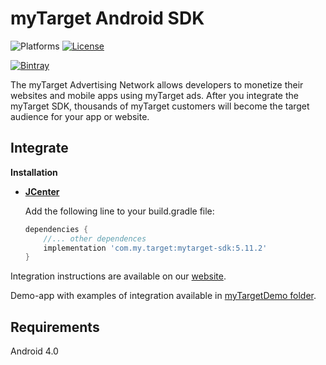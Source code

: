 # myTarget Android SDK

![Platforms][platforms-svg]
[![License][license-svg]][license-link]

[![Bintray][bintray-svg]][bintray-link]

The myTarget Advertising Network allows developers to monetize their websites  and mobile apps using myTarget ads.
After you integrate the myTarget SDK, thousands of myTarget customers will become the target audience for your app or website.

## Integrate

**Installation**
 - **[JCenter][bintray-link]**

   Add the following line to your build.gradle file:
   ```groovy
   dependencies {
       //... other dependences
       implementation 'com.my.target:mytarget-sdk:5.11.2'
   }
   ```

Integration instructions are available on our [website](https://target.my.com/help/partners/en).

Demo-app with examples of integration available in [myTargetDemo folder](https://github.com/myTargetSDK/mytarget-android/blob/master/myTargetDemo).

## Requirements

Android 4.0

[license-svg]: https://img.shields.io/badge/license-LGPL-lightgrey.svg
[license-link]: https://github.com/myTargetSDK/mytarget-android/blob/master/LICENSE

[bintray-svg]: https://api.bintray.com/packages/mytarget/maven/mytarget-sdk/images/download.svg
[bintray-link]: https://bintray.com/mytarget/maven/mytarget-sdk/_latestVersion

[platforms-svg]: https://img.shields.io/badge/platform-Android-lightgrey.svg
